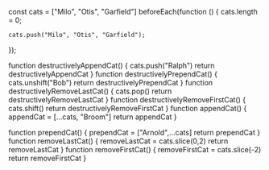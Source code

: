 const cats = ["Milo", "Otis", "Garfield"]
beforeEach(function () {
    cats.length = 0;
  
    cats.push("Milo", "Otis", "Garfield");
  });

function destructivelyAppendCat() {
    cats.push("Ralph")
    return destructivelyAppendCat
}
function destructivelyPrependCat() {
    cats.unshift("Bob")
    return destructivelyPrependCat
}
function destructivelyRemoveLastCat() { 
    cats.pop()
    return destructivelyRemoveLastCat
}
function destructivelyRemoveFirstCat() {
    cats.shift()
    return destructivelyRemoveFirstCat
}
function appendCat() {
    appendCat = [...cats, "Broom"]
    return appendCat
}

function prependCat() {
    prependCat = ["Arnold",...cats]
    return prependCat
}
function removeLastCat() { 
    removeLastCat = cats.slice(0,2)
    return removeLastCat
}
function removeFirstCat() {
    removeFirstCat = cats.slice(-2)
    return removeFirstCat
}